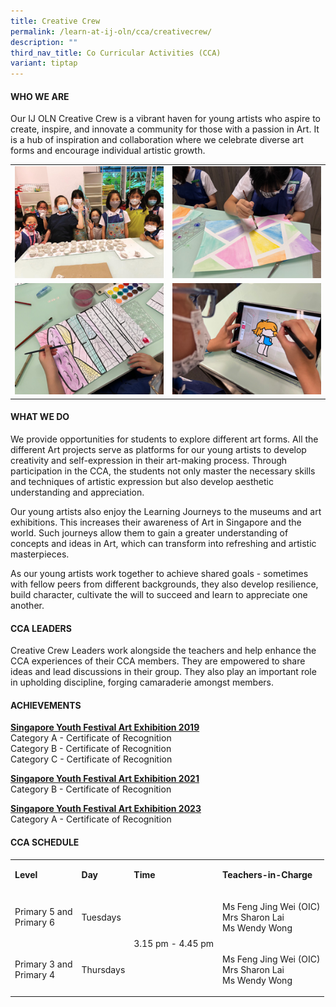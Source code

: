```yaml
---
title: Creative Crew
permalink: /learn-at-ij-oln/cca/creativecrew/
description: ""
third_nav_title: Co Curricular Activities (CCA)
variant: tiptap
---
```

<h4>WHO WE ARE</h4>
<p>Our IJ OLN Creative Crew is a vibrant haven for young artists who aspire
to create, inspire, and innovate a community for those with a passion in
Art. It is a hub of inspiration and collaboration where we celebrate diverse
art forms and encourage individual artistic growth.</p>
<table style="minWidth: 50px">
<colgroup>
<col>
<col>
</colgroup>
<tbody>
<tr>
<td rowspan="1" colspan="1">
<div class="isomer-image-wrapper">
<img style="width: 100%" height="auto" width="100%" alt="" src="/images/CCAPics/CCrew1w.jpg">
</div>
</td>
<td rowspan="1" colspan="1">
<div class="isomer-image-wrapper">
<img style="width: 100%" height="auto" width="100%" alt="" src="/images/CCAPics/CCrew2w.jpg">
</div>
</td>
</tr>
<tr>
<td rowspan="1" colspan="1">
<div class="isomer-image-wrapper">
<img style="width: 100%" height="auto" width="100%" alt="" src="/images/CCAPics/CCrew3w.jpg">
</div>
</td>
<td rowspan="1" colspan="1">
<div class="isomer-image-wrapper">
<img style="width: 100%" height="auto" width="100%" alt="" src="/images/CCAPics/CCrew4w.jpg">
</div>
</td>
</tr>
</tbody>
</table>
<h4>WHAT WE DO</h4>
<p>We provide opportunities for students to explore different art forms.
All the different Art projects serve as platforms for our young artists
to develop creativity and self-expression in their art-making process.
Through participation in the CCA, the students not only master the necessary
skills and techniques of artistic expression but also develop aesthetic
understanding and appreciation.</p>
<p>Our young artists also enjoy the Learning Journeys to the museums and
art exhibitions. This increases their awareness of Art in Singapore and
the world. Such journeys allow them to gain a greater understanding of
concepts and ideas in Art, which can transform into refreshing and artistic
masterpieces.</p>
<p>As our young artists work together to achieve shared goals - sometimes
with fellow peers from different backgrounds, they also develop resilience,
build character, cultivate the will to succeed and learn to appreciate
one another.</p>
<h4>CCA LEADERS</h4>
<p>Creative Crew Leaders work alongside the teachers and help enhance the
CCA experiences of their CCA members. They are empowered to share ideas
and lead discussions in their group. They also play an important role in
upholding discipline, forging camaraderie amongst members.</p>
<h4>ACHIEVEMENTS</h4>
<p><strong><u>Singapore Youth Festival Art Exhibition 2019</u></strong>
<br>Category A - Certificate of Recognition
<br>Category B - Certificate of Recognition
<br>Category C - Certificate of Recognition</p>
<p><strong><u>Singapore Youth Festival Art Exhibition 2021</u></strong>
<br>Category B - Certificate of Recognition</p>
<p><strong><u>Singapore Youth Festival Art Exhibition 2023</u></strong>
<br>Category A - Certificate of Recognition</p>
<h4>CCA SCHEDULE</h4>
<table style="minWidth: 100px">
<colgroup>
<col>
<col>
<col>
<col>
</colgroup>
<tbody>
<tr>
<td rowspan="1" colspan="1">
<p><strong>Level</strong>
</p>
</td>
<td rowspan="1" colspan="1">
<p><strong>Day</strong>
</p>
</td>
<td rowspan="1" colspan="1">
<p><strong>Time</strong>
</p>
</td>
<td rowspan="1" colspan="1">
<p><strong>Teachers-in-Charge</strong>
</p>
</td>
</tr>
<tr>
<td rowspan="1" colspan="1">
<p>Primary 5 and
<br>Primary 6</p>
</td>
<td rowspan="1" colspan="1">
<p>Tuesdays</p>
</td>
<td rowspan="2" colspan="1">
<p>3.15 pm - 4.45 pm</p>
</td>
<td rowspan="1" colspan="1">
<p>Ms Feng Jing Wei (OIC)
<br>Mrs Sharon Lai
<br>Ms Wendy Wong</p>
</td>
</tr>
<tr>
<td rowspan="1" colspan="1">
<p>Primary 3 and
<br>Primary 4</p>
</td>
<td rowspan="1" colspan="1">
<p>Thursdays</p>
</td>
<td rowspan="1" colspan="1">
<p>Ms Feng Jing Wei (OIC)
<br>Mrs Sharon Lai
<br>Ms Wendy Wong</p>
</td>
</tr>
</tbody>
</table>
<p></p>